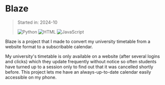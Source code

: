 # Blaze

> Started in: 2024-10
>
> ![Python](https://img.shields.io/badge/Python-3776AB?logo=Python&logoColor=FFDE57)
> ![HTML](https://img.shields.io/badge/HTML-E34F26?logo=html5&logoColor=FFFFFF)
> ![JavaScript](https://img.shields.io/badge/JavaScript-F7DF1E?logo=javascript&logoColor=000000)

Blaze is a project that I made to convert my university timetable from a website format to a subscribable calendar.

My university's timetable is only available on a website (after several logins and clicks) which they update frequently without notice so often students have turned up to a session only to find out that it was cancelled shortly before. This project lets me have an always-up-to-date calendar easily accessible on my phone.

